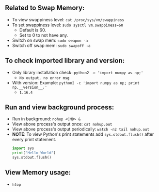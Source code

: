 ## Related to Swap Memory:
* To view swappiness level: `cat /proc/sys/vm/swappiness`
* To set swappiness level: `sudo sysctl vm.swappiness=60`
  * Default is 60. 
  * Set to 0 to not have any.
* Switch on swap mem: `sudo swapon -a`
* Switch off swap mem: `sudo swapoff -a`

## To check imported library and version:
* Only library installation check: `python2 -c 'import numpy as np;'`
  * `No output, no error msg`
* With version: Example: `python2 -c 'import numpy as np; print np.__version__;'`
  * `1.16.4`
  
## Run and view background process:
* Run in background: `nohup <CMD> &`
* View above process's output once: `cat nohup.out` 
* View above process's output periodically: `watch -n2 tail nohup.out`
* **NOTE**: To view Python's print statements add `sys.stdout.flush()` after every print statement. 
  ```python
  import sys
  print("Hello World")
  sys.stdout.flush()
  ```

## View Memory usage:
* `htop`
